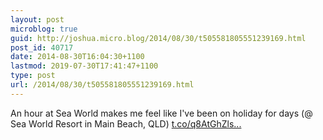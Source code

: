 ```yaml
---
layout: post
microblog: true
guid: http://joshua.micro.blog/2014/08/30/t505581805551239169.html
post_id: 40717
date: 2014-08-30T16:04:30+1100
lastmod: 2019-07-30T17:41:47+1100
type: post
url: /2014/08/30/t505581805551239169.html
---
```

An hour at Sea World makes me feel like I've been on holiday for days (@ Sea World Resort in Main Beach, QLD) [t.co/q8AtGhZls...](https://t.co/q8AtGhZls5)
